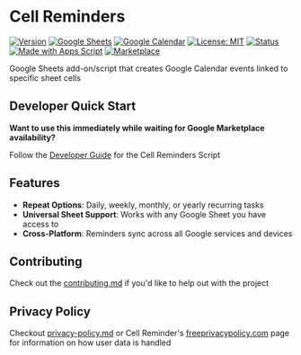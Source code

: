 # Cell Reminders

[![Version](https://img.shields.io/badge/version-1.0.0-blue.svg)](https://github.com/GAchuzia/cell-reminders)
[![Google Sheets](https://img.shields.io/badge/Google%20Sheets-supported-brightgreen)](https://www.google.com/sheets/about/)
[![Google Calendar](https://img.shields.io/badge/Google%20Calendar-supported-blue)](https://calendar.google.com/)
[![License: MIT](https://img.shields.io/badge/License-MIT-yellow.svg)](LICENSE)
[![Status](https://img.shields.io/badge/status-active-success.svg)](https://github.com/GAchuzia/cell-reminders)
[![Made with Apps Script](https://img.shields.io/badge/Made%20with-Apps%20Script-lightgrey)](https://developers.google.com/apps-script)
[![Marketplace](https://img.shields.io/badge/Google%20Workspace-Coming%20Soon-orange)](https://workspace.google.com/marketplace)

Google Sheets add-on/script that creates Google Calendar events linked to specific sheet cells

## Developer Quick Start

**Want to use this immediately while waiting for Google Marketplace availability?**

Follow the [Developer Guide](scripts/GUIDE.md#) for the Cell Reminders Script

## Features

- **Repeat Options**: Daily, weekly, monthly, or yearly recurring tasks
- **Universal Sheet Support**: Works with any Google Sheet you have access to
- **Cross-Platform**: Reminders sync across all Google services and devices

## Contributing

Check out the [contributing.md](contributing.md) if you'd like to help out with the project

## Privacy Policy

Checkout [privacy-policy.md](privacy-policy.md) or Cell Reminder's [freeprivacypolicy.com](https://www.freeprivacypolicy.com/live/a55ddcb7-0163-4e4b-9031-ed9b7066e9bc) page for information on how user data is handled
